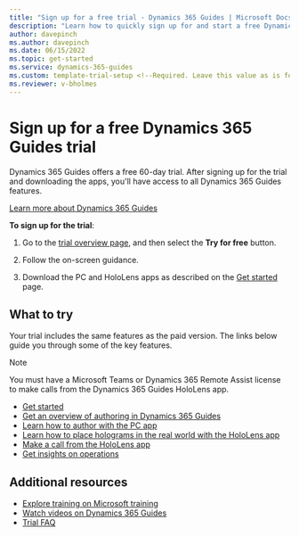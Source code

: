 ```yaml
---
title: "Sign up for a free trial - Dynamics 365 Guides | Microsoft Docs"
description: "Learn how to quickly sign up for and start a free Dynamics 365 Guides trial. Explore the app with tours and videos, and find additional learning resources."
author: davepinch
ms.author: davepinch
ms.date: 06/15/2022
ms.topic: get-started
ms.service: dynamics-365-guides
ms.custom: template-trial-setup <!--Required. Leave this value as is for tracking purposes.-->
ms.reviewer: v-bholmes
---
```


# Sign up for a free Dynamics 365 Guides trial

Dynamics 365 Guides offers a free 60-day trial. After signing up for the trial and downloading the apps, you'll have access to all Dynamics 365 Guides features. 

[Learn more about Dynamics 365 Guides](https://dynamics.microsoft.com/mixed-reality/guides/?ef_id=34bba79ef37214ad99adc7aaf4d29e4f%3AG%3As&OCID=AID2100366_SEM_34bba79ef37214ad99adc7aaf4d29e4f%3AG%3As&msclkid=34bba79ef37214ad99adc7aaf4d29e4f)

**To sign up for the trial**:

1. Go to the [trial overview page](https://dynamics.microsoft.com/get-started/?appname=guides), and then select the **Try for free** button.

2. Follow the on-screen guidance.

3. Download the PC and HoloLens apps as described on the [Get started](get-started.md) page. 

## What to try

Your trial includes the same features as the paid version. The links below guide you through some of the key features.

> [!NOTE]
> You must have a Microsoft Teams or Dynamics 365 Remote Assist license to make calls from the Dynamics 365 Guides HoloLens app. 

- [Get started](get-started.md)
- [Get an overview of authoring in Dynamics 365 Guides](authoring-overview.md)
- [Learn how to author with the PC app](pc-app-overview.md)
- [Learn how to place holograms in the real world with the HoloLens app](hololens-app-overview.md)
- [Make a call from the HoloLens app](make-call.md)
- [Get insights on operations](analytics-overview.md)

## Additional resources

- [Explore training on Microsoft training](/training/browse/?expanded=dynamics-365&products=dynamics-guides)
- [Watch videos on Dynamics 365 Guides](videos.md)
- [Trial FAQ](trial-faq.md)
